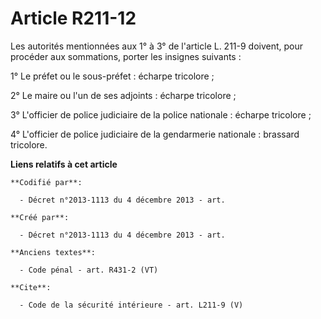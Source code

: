 # Article R211-12

Les autorités mentionnées aux 1° à 3° de l'article L. 211-9 doivent, pour procéder aux sommations, porter les insignes
suivants : 

1° Le préfet ou le sous-préfet : écharpe tricolore ; 

2° Le maire ou l'un de ses adjoints : écharpe tricolore ; 

3° L'officier de police judiciaire de la police nationale : écharpe tricolore ; 

4° L'officier de police judiciaire de la gendarmerie nationale : brassard tricolore.

**Liens relatifs à cet article**

	**Codifié par**:

	  - Décret n°2013-1113 du 4 décembre 2013 - art.

	**Créé par**:

	  - Décret n°2013-1113 du 4 décembre 2013 - art.

	**Anciens textes**:

	  - Code pénal - art. R431-2 (VT)

	**Cite**:

	  - Code de la sécurité intérieure - art. L211-9 (V)
